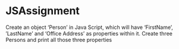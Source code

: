 # JSAssignment
Create an object ‘Person’ in Java Script,  which will have  ‘FirstName’, ’LastName’ and ‘Office Address’ as properties within it. Create three Persons and print all those three properties
